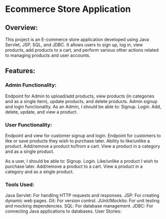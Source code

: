 # Ecommerce Store Application

## Overview:
This project is an E-commerce store application developed using Java Servlet, JSP, SQL, and JDBC. It allows users to sign up, log in, view products, add products to a cart, and perform various other actions related to managing products and user accounts.

## Features:

### Admin Functionality:

Endpoint for Admin to upload/add products, view products (in categories and as a single item), update products, and delete products.
Admin signup and login functionality.
As an Admin, I should be able to:
Signup.
Login.
Add, delete, update, and view a product.

### User Functionality:

Endpoint and view for customer signup and login.
Endpoint for customers to like or save products they wish to purchase later.
Ability to like/unlike a product.
Add/remove a product to/from a cart.
View a product in a category and as a single product.

As a user, I should be able to:
Signup.
Login.
Like/unlike a product I wish to purchase later.
Add/remove a product to a cart.
View a product in a category and as a single product.


### Tools Used:

Java Servlet: For handling HTTP requests and responses.
JSP: For creating dynamic web pages.
Git: For version control.
JUnit/Mockito: For unit testing and mocking dependencies.
SQL: For database management.
JDBC: For connecting Java applications to databases.
User Stories:









